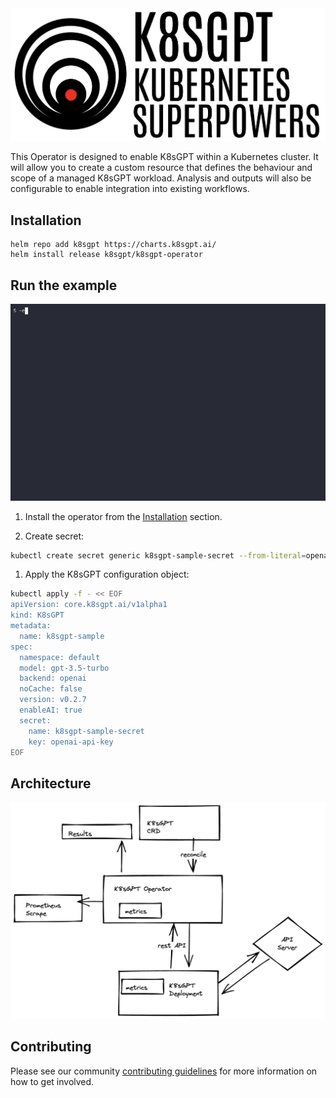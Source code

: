<img src="./images/banner-white.png" width="600px;" />

This Operator is designed to enable K8sGPT within a Kubernetes cluster.
It will allow you to create a custom resource that defines the behaviour and scope of a managed K8sGPT workload. Analysis and outputs will also be configurable to enable integration into existing workflows.


## Installation

```
helm repo add k8sgpt https://charts.k8sgpt.ai/
helm install release k8sgpt/k8sgpt-operator
```

## Run the example

<img src="images/demo1.gif" width="600px;"/>

1. Install the operator from the [Installation](#installation) section.

2. Create secret:
```sh 
kubectl create secret generic k8sgpt-sample-secret --from-literal=openai-api-key=$OPENAI_TOKEN -n default
```

1. Apply the K8sGPT configuration object:
```sh
kubectl apply -f - << EOF
apiVersion: core.k8sgpt.ai/v1alpha1
kind: K8sGPT
metadata:
  name: k8sgpt-sample
spec:
  namespace: default
  model: gpt-3.5-turbo
  backend: openai
  noCache: false
  version: v0.2.7
  enableAI: true
  secret:
    name: k8sgpt-sample-secret
    key: openai-api-key
EOF
```

## Architecture

<img src="images/1.png" width="600px;" />

## Contributing

Please see our community [contributing guidelines](https://github.com/k8sgpt-ai/community) for more information on how to get involved.

